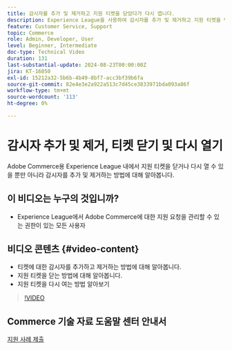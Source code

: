 ```yaml
---
title: 감시자를 추가 및 제거하고 지원 티켓을 닫았다가 다시 엽니다.
description: Experience League을 사용하여 감시자를 추가 및 제거하고 지원 티켓을 닫았다가 다시 엽니다.
feature: Customer Service, Support
topic: Commerce
role: Admin, Developer, User
level: Beginner, Intermediate
doc-type: Technical Video
duration: 131
last-substantial-update: 2024-08-23T00:00:00Z
jira: KT-16050
exl-id: 15212a32-5b6b-4b49-8bf7-acc3bf39b6fa
source-git-commit: 82e4e3e2a922a513c7d45ce3833971bda093a86f
workflow-type: tm+mt
source-wordcount: '113'
ht-degree: 0%

---
```


# 감시자 추가 및 제거, 티켓 닫기 및 다시 열기

Adobe Commerce용 Experience League 내에서 지원 티켓을 닫거나 다시 열 수 있을 뿐만 아니라 감시자를 추가 및 제거하는 방법에 대해 알아봅니다.

## 이 비디오는 누구의 것입니까?

* Experience League에서 Adobe Commerce에 대한 지원 요청을 관리할 수 있는 권한이 있는 모든 사용자

## 비디오 콘텐츠 {#video-content}

* 티켓에 대한 감시자를 추가하고 제거하는 방법에 대해 알아봅니다.
* 지원 티켓을 닫는 방법에 대해 알아봅니다.
* 지원 티켓을 다시 여는 방법 알아보기

>[!VIDEO](https://video.tv.adobe.com/v/3433082?learn=on)

## Commerce 기술 자료 도움말 센터 안내서

[지원 사례 제출](https://experienceleague.adobe.com/en/docs/commerce-knowledge-base/kb/help-center-guide/magento-help-center-user-guide#support-case)
